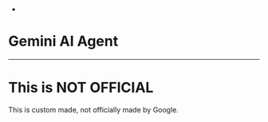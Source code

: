 * 
# Gemini AI Agent
---------------------
# This is NOT OFFICIAL
This is custom made, not officially made by Google.
